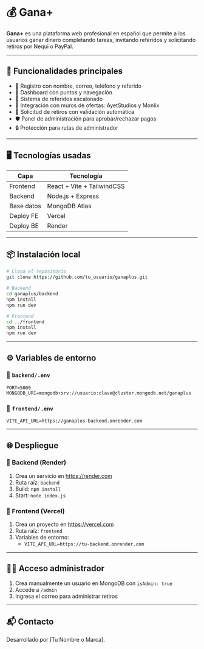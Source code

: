 
# 💰 Gana+

**Gana+** es una plataforma web profesional en español que permite a los usuarios ganar dinero completando tareas, invitando referidos y solicitando retiros por Nequi o PayPal.

---

## 🚀 Funcionalidades principales

- 🧾 Registro con nombre, correo, teléfono y referido
- 📱 Dashboard con puntos y navegación
- 👥 Sistema de referidos escalonado
- 🧱 Integración con muros de ofertas: AyetStudios y Monlix
- 💸 Solicitud de retiros con validación automática
- 🛡️ Panel de administración para aprobar/rechazar pagos
- 🔒 Protección para rutas de administrador

---

## 🖥️ Tecnologías usadas

| Capa       | Tecnología                 |
|------------|----------------------------|
| Frontend   | React + Vite + TailwindCSS |
| Backend    | Node.js + Express          |
| Base datos | MongoDB Atlas              |
| Deploy FE  | Vercel                     |
| Deploy BE  | Render                     |

---

## 📦 Instalación local

```bash
# Clona el repositorio
git clone https://github.com/tu_usuario/ganaplus.git

# Backend
cd ganaplus/backend
npm install
npm run dev

# Frontend
cd ../frontend
npm install
npm run dev
```

---

## ⚙️ Variables de entorno

### 📁 `backend/.env`

```env
PORT=5000
MONGODB_URI=mongodb+srv://usuario:clave@cluster.mongodb.net/ganaplus
```

### 📁 `frontend/.env`

```env
VITE_API_URL=https://ganaplus-backend.onrender.com
```

---

## 🌐 Despliegue

### 🔷 Backend (Render)

1. Crea un servicio en https://render.com
2. Ruta raíz: `backend`
3. Build: `npm install`
4. Start: `node index.js`

### 🔷 Frontend (Vercel)

1. Crea un proyecto en https://vercel.com
2. Ruta raíz: `frontend`
3. Variables de entorno:
   - `VITE_API_URL=https://tu-backend.onrender.com`

---

## 🧑‍💼 Acceso administrador

1. Crea manualmente un usuario en MongoDB con `isAdmin: true`
2. Accede a `/admin`
3. Ingresa el correo para administrar retiros

---

## 📬 Contacto

Desarrollado por [Tu Nombre o Marca].
